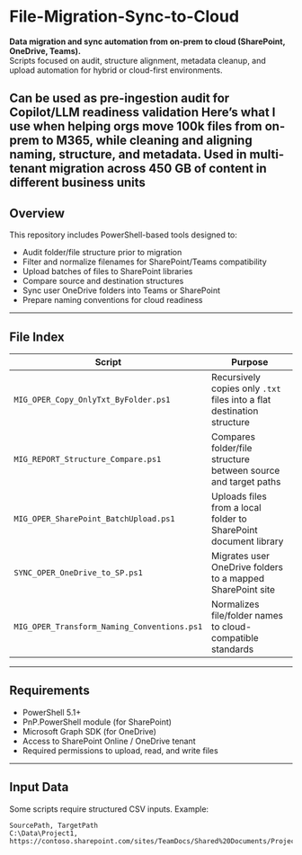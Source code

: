 # File-Migration-Sync-to-Cloud

**Data migration and sync automation from on-prem to cloud (SharePoint, OneDrive, Teams).**  
Scripts focused on audit, structure alignment, metadata cleanup, and upload automation for hybrid or cloud-first environments.

Can be used as pre-ingestion audit for Copilot/LLM readiness validation
Here’s what I use when helping orgs move 100k files from on-prem to M365, while cleaning and aligning naming, structure, and metadata.
Used in multi-tenant migration across 450 GB of content in different business units
---

## Overview

This repository includes PowerShell-based tools designed to:

- Audit folder/file structure prior to migration
- Filter and normalize filenames for SharePoint/Teams compatibility
- Upload batches of files to SharePoint libraries
- Compare source and destination structures
- Sync user OneDrive folders into Teams or SharePoint
- Prepare naming conventions for cloud readiness

---

## File Index

| Script                                    | Purpose                                                                |
|-------------------------------------------|------------------------------------------------------------------------|
| `MIG_OPER_Copy_OnlyTxt_ByFolder.ps1`      | Recursively copies only `.txt` files into a flat destination structure |
| `MIG_REPORT_Structure_Compare.ps1`        | Compares folder/file structure between source and target paths         |
| `MIG_OPER_SharePoint_BatchUpload.ps1`     | Uploads files from a local folder to SharePoint document library       |
| `SYNC_OPER_OneDrive_to_SP.ps1`            | Migrates user OneDrive folders to a mapped SharePoint site             |
| `MIG_OPER_Transform_Naming_Conventions.ps1` | Normalizes file/folder names to cloud-compatible standards           |

---

## Requirements

- PowerShell 5.1+
- PnP.PowerShell module (for SharePoint)
- Microsoft Graph SDK (for OneDrive)
- Access to SharePoint Online / OneDrive tenant
- Required permissions to upload, read, and write files

---

## Input Data

Some scripts require structured CSV inputs. Example:

```csv
SourcePath, TargetPath
C:\Data\Project1, https://contoso.sharepoint.com/sites/TeamDocs/Shared%20Documents/Project1

